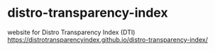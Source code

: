 # distro-transparency-index
website for Distro Transparency Index (DTI)
https://distrotransparencyindex.github.io/distro-transparency-index/

